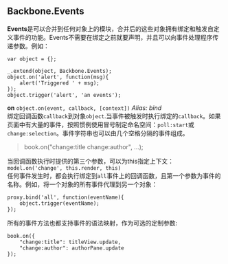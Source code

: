 ## Backbone.Events ##
**Events**是可以合并到任何对象上的模块，合并后的这些对象拥有绑定和触发自定义事件的功能。Events不需要在绑定之前就要声明，并且可以向事件处理程序传递参数。例如：
    
    var object = {};

	_.extend(object, Backbone.Events);
	object.on('alert', function(msg){ 
		alert('Triggered ' + msg); 
	});
	object.trigger('alert', 'an events');
**on** `object.on(event, callback, [context])`  *Alias: bind*   
绑定回调函数`callback`到对象`object`.当事件被触发时执行绑定的`callback`。如果页面中有大量的事件，按照惯例使用冒号制定命名空间：`poll:start`或`change:selection`。事件字符串也可以由几个空格分隔的事件组成。
> book.on("change:title change:author", ...);

当回调函数执行时提供的第三个参数，可以为this指定上下文：`model.on('change', this.render, this)`   
任何事件发生时，都会执行绑定到`all`事件上的回调函数，且第一个参数为事件的名称。例如，将一个对象的所有事件代理到另一个对象：  
    
    proxy.bind('all', function(eventName){
        object.trigger(eventName);
    });

所有的事件方法也都支持事件的语法映射，作为可选的定制参数:

    book.on({
        "change:title": titleView.update,
        "change:author": authorPane.update
    });
 

